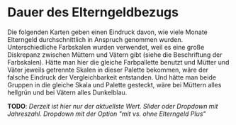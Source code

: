 # Dauer des Elterngeldbezugs

Die folgenden Karten geben einen Eindruck davon, wie viele Monate Elterngeld durchschnittlich in Anspruch genommen wurden.
Unterschiedliche Farbskalen wurden verwendet, weil es eine große Diskrepanz zwischen Müttern und Vätern gibt (siehe die Beschriftung der Farbskalen).
Hätte man hier die gleiche Farbpallette benutzt und Mütter und Väter jeweils getrennte Skalen in dieser Palette bekommen, wäre der falsche Eindruck der Vergleichbarkeit entstanden.
Und hätte man beide Gruppen in die gleiche Skala und Palette gesteckt, wäre bei Müttern alles hellgrün und bei Vätern alles Dunkelblau.

**TODO**: *Derzeit ist hier nur der aktuellste Wert. Slider oder Dropdown mit Jahreszahl. Dropdown mit der Option "mit vs. ohne Elterngeld Plus"*

